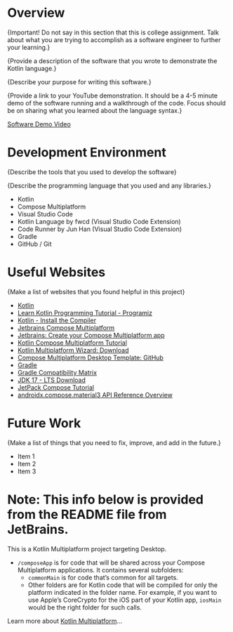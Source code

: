 # Overview

{Important! Do not say in this section that this is college assignment. Talk about what you are trying to accomplish as a software engineer to further your learning.}

{Provide a description of the software that you wrote to demonstrate the Kotlin language.}

{Describe your purpose for writing this software.}

{Provide a link to your YouTube demonstration. It should be a 4-5 minute demo of the software running and a walkthrough of the code. Focus should be on sharing what you learned about the language syntax.}

[Software Demo Video](http://youtube.link.goes.here)

# Development Environment

{Describe the tools that you used to develop the software}

{Describe the programming language that you used and any libraries.}
* Kotlin
* Compose Multiplatform
* Visual Studio Code
* Kotlin Language by fwcd (Visual Studio Code Extension)
* Code Runner by Jun Han (Visual Studio Code Extension)
* Gradle
* GitHub / Git

# Useful Websites

{Make a list of websites that you found helpful in this project}
- [Kotlin](https://kotlinlang.org/)
- [Learn Kotlin Programming Tutorial - Programiz](https://www.programiz.com/kotlin-programming)
- [Kotlin - Install the Compiler](https://kotlinlang.org/docs/command-line.html)
- [Jetbrains Compose Multiplatform](https://www.jetbrains.com/compose-multiplatform/)
- [Jetbrains: Create your Compose Multiplatform app](https://www.jetbrains.com/help/kotlin-multiplatform-dev/compose-multiplatform-create-first-app.html)
- [Kotlin Compose Multiplatform Tutorial](https://www.jetbrains.com/help/kotlin-multiplatform-dev/compose-multiplatform.html)
- [Kotlin Multiplatform Wizard: Download](https://kmp.jetbrains.com/?desktop=true&includeTests=true)
- [Compose Multiplatform Desktop Template: GitHub](https://github.com/JetBrains/compose-multiplatform-desktop-template)
- [Gradle](https://github.com/gradle/gradle-distributions/releases)
- [Gradle Compatibility Matrix](https://docs.gradle.org/current/userguide/compatibility.html)
- [JDK 17 - LTS Download](https://adoptium.net/temurin/releases/?os=any&arch=any&version=17)
- [JetPack Compose Tutorial](https://www.jetpackcompose.net/textfield-in-jetpack-compose)
- [androidx.compose.material3 API Reference Overview](https://www.jetpackcompose.net/textfield-in-jetpack-compose)


# Future Work

{Make a list of things that you need to fix, improve, and add in the future.}

- Item 1
- Item 2
- Item 3

# Note: This info below is provided from the README file from JetBrains.
This is a Kotlin Multiplatform project targeting Desktop.

* `/composeApp` is for code that will be shared across your Compose Multiplatform applications.
  It contains several subfolders:
  - `commonMain` is for code that’s common for all targets.
  - Other folders are for Kotlin code that will be compiled for only the platform indicated in the folder name.
    For example, if you want to use Apple’s CoreCrypto for the iOS part of your Kotlin app,
    `iosMain` would be the right folder for such calls.


Learn more about [Kotlin Multiplatform](https://www.jetbrains.com/help/kotlin-multiplatform-dev/get-started.html)…
